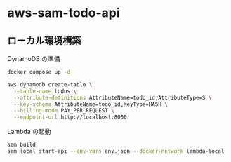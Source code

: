 # aws-sam-todo-api

## ローカル環境構築

DynamoDB の準備

```sh
docker compose up -d

aws dynamodb create-table \
  --table-name todos \
  --attribute-definitions AttributeName=todo_id,AttributeType=S \
  --key-schema AttributeName=todo_id,KeyType=HASH \
  --billing-mode PAY_PER_REQUEST \
  --endpoint-url http://localhost:8000
```

Lambda の起動

```sh
sam build
sam local start-api --env-vars env.json --docker-network lambda-local
```
